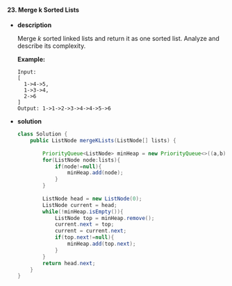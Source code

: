 #### 23. Merge k Sorted Lists

- **description**

  Merge *k* sorted linked lists and return it as one sorted list. Analyze and describe its complexity.

  **Example:**

  ```
  Input:
  [
    1->4->5,
    1->3->4,
    2->6
  ]
  Output: 1->1->2->3->4->4->5->6
  ```

- **solution**

  ```java
  class Solution {
      public ListNode mergeKLists(ListNode[] lists) {
          
          PriorityQueue<ListNode> minHeap = new PriorityQueue<>((a,b)->a.val-b.val);
          for(ListNode node:lists){
              if(node!=null){
                  minHeap.add(node);
              }
          }
          
          ListNode head = new ListNode(0);
          ListNode current = head;
          while(!minHeap.isEmpty()){
              ListNode top = minHeap.remove();
              current.next = top;
              current = current.next;
              if(top.next!=null){
                  minHeap.add(top.next);
              }
          }
          return head.next;
      }
  }
  ```

  